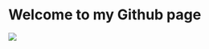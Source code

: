# Welcome to my Github page
<img align="center"  src="https://github.com/amirdavari-dev/amirdavari-dev/assets/109758250/78921863-e45e-4faa-a37b-d838424315fa" />
